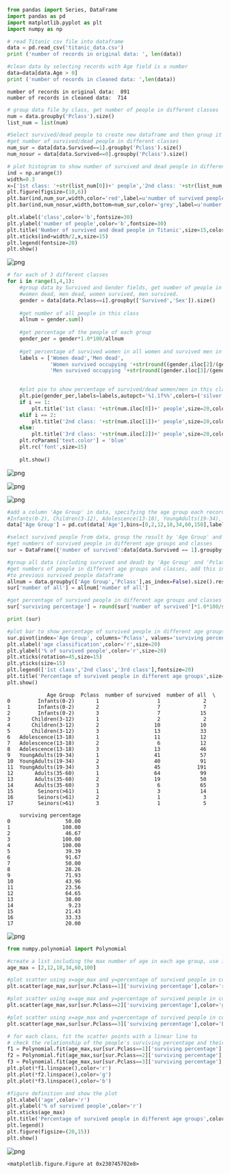 

```python
from pandas import Series, DataFrame
import pandas as pd
import matplotlib.pyplot as plt
import numpy as np
```


```python
# read Titanic csv file into dataframe
data = pd.read_csv('titanic_data.csv')
print ('number of records in original data: ', len(data))

#clean data by selecting records with Age field is a number
data=data[data.Age > 0]
print ('number of records in cleaned data: ',len(data))
```

    number of records in original data:  891
    number of records in cleaned data:  714
    


```python
# group data file by class, get number of people in different classes 
num = data.groupby('Pclass').size()
list_num = list(num)

#Select survived/dead people to create new dataframe and then group it by class
#get number of survived/dead people in different classes 
num_sur = data[data.Survived==1].groupby('Pclass').size()
num_nosur = data[data.Survived==0].groupby('Pclass').size()

# plot histogram to show number of survived and dead people in different classes
ind = np.arange(3)
width=0.3
x=['1st class: '+str(list_num[0])+' people','2nd class: '+str(list_num[1])+' people','3rd class: '+str(list_num[2])+' people']
plt.figure(figsize=(10,6))
plt.bar(ind,num_sur,width,color='red',label=u'number of survived people')
plt.bar(ind,num_nosur,width,bottom=num_sur,color='grey',label=u'number of dead people')

plt.xlabel('class',color='b',fontsize=30)
plt.ylabel('number of people',color='b',fontsize=30)
plt.title('Number of survived and dead people in Titanic',size=15,color='orange',fontsize=30)
plt.xticks(ind+width/2,x,size=15)
plt.legend(fontsize=20)
plt.show()

```


![png](output_2_0.png)



```python
# for each of 3 different classes
for i in range(1,4,1):
    #group data by Survived and Gender fields, get number of people in 4 different groups: 
    #women dead, men dead, women survived, men survived. 
    gender = data[data.Pclass==i].groupby(['Survived','Sex']).size() 
    
    #get number of all people in this class
    allnum = gender.sum()
    
    #get percentage of the people of each group
    gender_per = gender*1.0*100/allnum
    
    #get percentage of survived women in all women and survived men in all men.
    labels = ['Women dead','Men dead',
              'Women survived occupying '+str(round((gender.iloc[2]/(gender.iloc[0]+gender.iloc[2]))*100,2))+'% of all women',
              'Men survived occupying '+str(round((gender.iloc[3]/(gender.iloc[1]+gender.iloc[3]))*100,2))+'% of all men']

    
    #plot pie to show percentage of survived/dead women/men in this class
    plt.pie(gender_per,labels=labels,autopct='%1.1f%%',colors=('silver','grey','red','green'),radius=1)
    if i == 1:
        plt.title('1st class: '+str(num.iloc[0])+' people',size=20,color='orange')
    elif i == 2:
        plt.title('2nd class: '+str(num.iloc[1])+' people',size=20,color='orange')
    else:
        plt.title('3rd class: '+str(num.iloc[2])+' people',size=20,color='orange')
    plt.rcParams['text.color'] = 'blue'
    plt.rc('font',size=15)
    
    plt.show()

```


![png](output_3_0.png)



![png](output_3_1.png)



![png](output_3_2.png)



```python
#add a column 'Age Group' in data, specifying the age group each record belongs to: 
#Infants(0-2), Children(3-12), Adolescence(13-18), YoungAdults(19-34), Adults(35-60), Seniors(>61)
data['Age Group'] = pd.cut(data['Age'],bins=[0,2,12,18,34,60,150],labels='Infants(0-2) Children(3-12) Adolescence(13-18) YoungAdults(19-34) Adults(35-60) Seinors(>61)'.split())

#select survived people from data, group the result by 'Age Group' and 'Pclass'
#get numbers of survived people in different age groups and classes
sur = DataFrame({'number of survived':data[data.Survived == 1].groupby(['Age Group','Pclass']).size()}).reset_index() 

#group all data (including survived and dead) by 'Age Group' and 'Pclass'
#get numbers of people in different age groups and classes, add this information as a column 'number of all'
#to previous survived people dataframe
allnum = data.groupby(['Age Group','Pclass'],as_index=False).size().reset_index(name='number of all')
sur['number of all'] = allnum['number of all']

#get percentage of survived people in different age groups and classes 
sur['surviving percentage'] = round(sur['number of survived']*1.0*100/sur['number of all'],2)

print (sur)

#plot bar to show percentage of survived people in different age groups and classes
sur.pivot(index='Age Group', columns='Pclass', values='surviving percentage').plot(kind='bar',figsize=(15,8))
plt.xlabel('age classification',color='r',size=20)
plt.ylabel('% of survived people',color='r',size=20)
plt.xticks(rotation=45,size=15)
plt.yticks(size=15)
plt.legend(['1st class','2nd class','3rd class'],fontsize=20)
plt.title('Percentage of survived people in different age groups',size=30,color='orange')
plt.show()

```

                 Age Group  Pclass  number of survived  number of all  \
    0         Infants(0-2)       1                   1              2   
    1         Infants(0-2)       2                   7              7   
    2         Infants(0-2)       3                   7             15   
    3       Children(3-12)       1                   2              2   
    4       Children(3-12)       2                  10             10   
    5       Children(3-12)       3                  13             33   
    6   Adolescence(13-18)       1                  11             12   
    7   Adolescence(13-18)       2                   6             12   
    8   Adolescence(13-18)       3                  13             46   
    9   YoungAdults(19-34)       1                  41             57   
    10  YoungAdults(19-34)       2                  40             91   
    11  YoungAdults(19-34)       3                  45            191   
    12       Adults(35-60)       1                  64             99   
    13       Adults(35-60)       2                  19             50   
    14       Adults(35-60)       3                   6             65   
    15        Seinors(>61)       1                   3             14   
    16        Seinors(>61)       2                   1              3   
    17        Seinors(>61)       3                   1              5   
    
        surviving percentage  
    0                  50.00  
    1                 100.00  
    2                  46.67  
    3                 100.00  
    4                 100.00  
    5                  39.39  
    6                  91.67  
    7                  50.00  
    8                  28.26  
    9                  71.93  
    10                 43.96  
    11                 23.56  
    12                 64.65  
    13                 38.00  
    14                  9.23  
    15                 21.43  
    16                 33.33  
    17                 20.00  
    


![png](output_4_1.png)



```python
from numpy.polynomial import Polynomial

#create a list including the max number of age in each age group, use it as x when plotting scatter 
age_max = [2,12,18,34,60,100]

#plot scatter using x=age_max and y=percentage of survived people in corresponding age group in the 1st class
plt.scatter(age_max,sur[sur.Pclass==1]['surviving percentage'],color='r',label='1st class')

#plot scatter using x=age_max and y=percentage of survived people in corresponding age group in the 2nd class
plt.scatter(age_max,sur[sur.Pclass==2]['surviving percentage'],color='g',label='2nd class')

#plot scatter using x=age_max and y=percentage of survived people in corresponding age group in the 3rd class
plt.scatter(age_max,sur[sur.Pclass==3]['surviving percentage'],color='b',label='3rd class')

# for each class, fit the scatter points with a linear line to 
# check the relationship of the people's surviving percentage and their ages
f1 = Polynomial.fit(age_max,sur[sur.Pclass==1]['surviving percentage'],1)
f2 = Polynomial.fit(age_max,sur[sur.Pclass==2]['surviving percentage'],1)
f3 = Polynomial.fit(age_max,sur[sur.Pclass==3]['surviving percentage'],1)
plt.plot(*f1.linspace(),color='r')
plt.plot(*f2.linspace(),color='g')
plt.plot(*f3.linspace(),color='b')

#figure definition and show the plot
plt.xlabel('age',color='r')
plt.ylabel('% of survived people',color='r')
plt.xticks(age_max)
plt.title('Percentage of survived people in different age groups',color='orange',size=25)
plt.legend()
plt.figure(figsize=(20,15))
plt.show()
```


![png](output_5_0.png)



    <matplotlib.figure.Figure at 0x230745702e8>



```python

```
